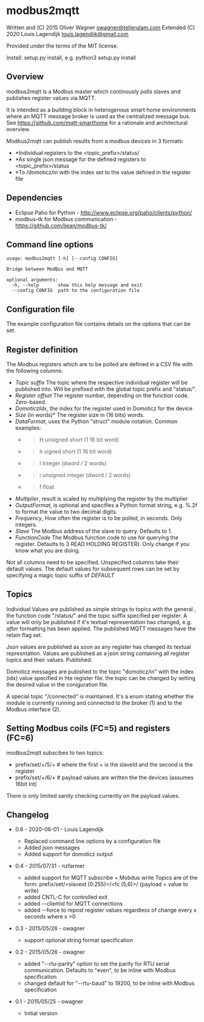 modbus2mqtt
===========

  Written and (C) 2015 Oliver Wagner <owagner@tellerulam.com> 
  Extended (C) 2020 Louis Lagendijk <louis.lagendijk@gmail.com>
  
  Provided under the terms of the MIT license.

Install:
<your python executable> setup.py install, e.g.
python3 setup.py install

Overview
--------
modbus2mqtt is a Modbus master which continously polls slaves and publishes
register values via MQTT.

It is intended as a building block in heterogenous smart home environments where 
an MQTT message broker is used as the centralized message bus.
See https://github.com/mqtt-smarthome for a rationale and architectural overview.

Modbus2mqtt can publish results from a modbus devices in 3 formats:
* *Individual registers to the <topic_prefix>/status/<registername>
* *As single json message for the defined registers to <topic_prefix>/status
* *To /domoticz/in with the index set to the value defined in the register file


Dependencies
------------
* Eclipse Paho for Python - http://www.eclipse.org/paho/clients/python/
* modbus-tk for Modbus communication - https://github.com/ljean/modbus-tk/


Command line options
--------------------
    usage: modbus2mqtt [-h] [--config CONFIG]

    Bridge between ModBus and MQTT

    optional arguments:
      -h, --help       show this help message and exit
      --config CONFIG  path to the configuration file

Configuration file
------------------
The example configuration file contains details on the options that can be set. 
      
Register definition
-------------------
The Modbus registers which are to be polled are defined in a CSV file with
the following columns:

* *Topic suffix*
  The topic where the respective individual register will be published into. Will
  be prefixed with the global topic prefix and "status/".
* *Register offset*
  The register number, depending on the function code. Zero-based.
* *DomoticzIdx*, the index for the register used in Domoticz for the device
* *Size* (in words)*
  The register size in (16 bits) words.
* *DataFormat*, uses the Python
  "struct" module notation. Common examples:
    - >H unsigned short (1 16 bit word)
    - >h signed short (1 16 bit word)
     - >I Integer (dword / 2 words)
     - >i unsigned integer (dword / 2 words)
    - >f float
* *Multiplier*, result is scaled by multiplying the register by the multiplier  
* *OutputFormat*, is optional and specifies a Python format string, e.g.
      %.2f to format the value to two decimal digits.
* *Frequency*, How often the register is to be polled, in seconds. Only integers.
* *Slave* The Modbus address of the slave to query. Defaults to 1.
* *FunctionCode* The Modbus function code to use for querying the register. Defaults
  to 3 READ HOLDING REGISTER). Only change if you know what you are doing.

Not all columns need to be specified. Unspecified columns take their
default values. The default values for subsequent rows can be set
by specifying a magic topic suffix of *DEFAULT*

Topics
------
Individual Values are published as simple strings to topics with the general <prefix>,
the function code "/status/" and the topic suffix specified per register.
A value will only be published if it's textual representation has changed,
e.g. _after_ formatting has been applied. The published MQTT messages have
the retain flag set.

Json values are published as soon as any register has changed its textual represntation.
Values are published as a json string containing all register topics and their values.
Published.

Domoticz messages are pubished to the topic "domoticz/in" with the index (idx) value 
specified in hte register file. the topic can be changed by setting the desired value in
the coniguration file.

A special topic "<prefix>/connected" is maintained. 
It's a enum stating whether the module is currently running and connected to 
the broker (1) and to the Modbus interface (2).

Setting Modbus coils (FC=5) and registers (FC=6)
------------------------------------------------

modbus2mqtt subscibes to two topics:

- prefix/set/+/5/+  # where the first + is the slaveId and the second is the register
- prefix/set/+/6/+  # payload values are written the the devices (assumes 16bit Int)

There is only limited sanity checking currently on the payload values.


Changelog
---------
* 0.6 - 2020-06-01 - Louis Lagendijk
  - Replaced command line options by a configuration file
  - Added json messages
  - Added support for domoticz output

* 0.4 - 2015/07/31 - nzfarmer
  - added support for MQTT subscribe + Mobdus write
    Topics are of the form: prefix/set/<slaveid (0:255)>/<fc (5,6)>/<register>  (payload = value to write)
  - added CNTL-C for controlled exit
  - added --clientid for MQTT connections
  - added --force to repost register values regardless of change every x seconds where x >0
	
* 0.3 - 2015/05/26 - owagner
  - support optional string format specification
* 0.2 - 2015/05/26 - owagner
  - added "--rtu-parity" option to set the parity for RTU serial communication. Defaults to "even",
    to be inline with Modbus specification
  - changed default for "--rtu-baud" to 19200, to be inline with Modbus specification

* 0.1 - 2015/05/25 - owagner
  - Initial version
  
